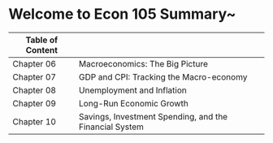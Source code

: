 # Welcome to Econ 105 Summary~

|Table of Content|   |
|---|---|
|Chapter 06|Macroeconomics: The Big Picture|
|Chapter 07|GDP and CPI: Tracking the Macro-economy|
|Chapter 08|Unemployment and Inflation|
|Chapter 09|Long-Run Economic Growth|
|Chapter 10|Savings, Investment Spending, and the Financial System|